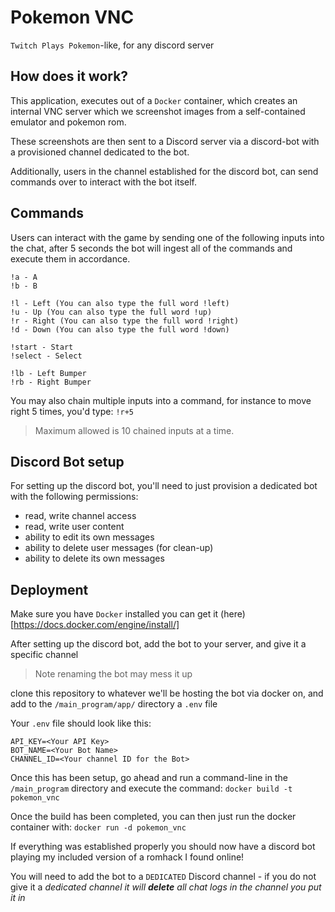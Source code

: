 # Pokemon VNC
`Twitch Plays Pokemon`-like, for any discord server

## How does it work?

This application, executes out of a `Docker` container, which creates an internal VNC server which we screenshot images from a self-contained emulator and pokemon rom.

These screenshots are then sent to a Discord server via a discord-bot with a provisioned channel dedicated to the bot.

Additionally, users in the channel established for the discord bot, can send commands over to interact with the bot itself.

## Commands
Users can interact with the game by sending one of the following inputs into the chat, after 5 seconds the bot will ingest all of the commands and execute them in accordance.

```
!a - A
!b - B

!l - Left (You can also type the full word !left)
!u - Up (You can also type the full word !up)
!r - Right (You can also type the full word !right)
!d - Down (You can also type the full word !down)

!start - Start
!select - Select

!lb - Left Bumper
!rb - Right Bumper
```

You may also chain multiple inputs into a command, for instance to move right 5 times, you'd type: `!r+5`
>Maximum allowed is 10 chained inputs at a time.

## Discord Bot setup
For setting up the discord bot, you'll need to just provision a dedicated bot with the following permissions:
  * read, write channel access
  * read, write user content
  * ability to edit its own messages
  * ability to delete user messages (for clean-up)
  * ability to delete its own messages

## Deployment

Make sure you have `Docker` installed you can get it (here)[https://docs.docker.com/engine/install/]

After setting up the discord bot, add the bot to your server, and give it a specific channel
>Note renaming the bot may mess it up

clone this repository to whatever we'll be hosting the bot via docker on, and add to the `/main_program/app/` directory a `.env` file

Your `.env` file should look like this:
```
API_KEY=<Your API Key>
BOT_NAME=<Your Bot Name>
CHANNEL_ID=<Your channel ID for the Bot>
```

Once this has been setup, go ahead and run a command-line in the `/main_program` directory and execute the command:
`docker build -t pokemon_vnc`

Once the build has been completed, you can then just run the docker container with:
`docker run -d pokemon_vnc`

If everything was established properly you should now have a discord bot playing my included version of a romhack I found online!

You will need to add the bot to a `DEDICATED` Discord channel - if you do not give it a *dedicated channel it will **delete** all chat logs in the channel you put it in*
